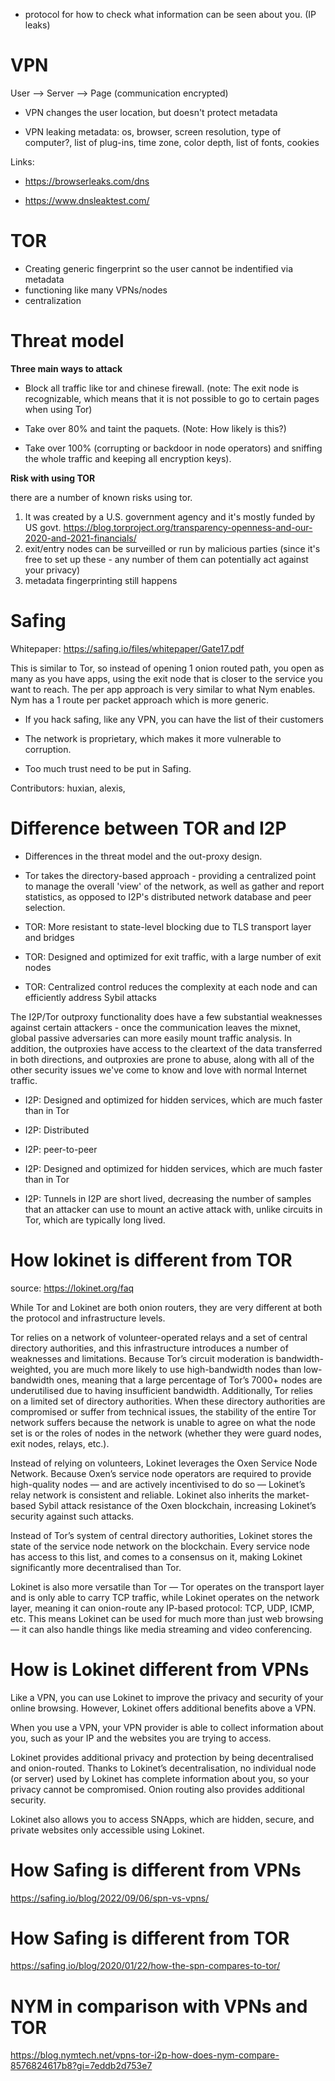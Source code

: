 
* protocol for how to check what information can be seen about you. (IP leaks)

# VPN

User --> Server --> Page (communication encrypted)

- VPN changes the user location, but doesn't protect metadata

- VPN leaking metadata: os, browser, screen resolution, type of computer?, list of plug-ins, time zone, color depth, list of fonts, cookies

Links: 

- https://browserleaks.com/dns

- https://www.dnsleaktest.com/

# TOR

- Creating generic fingerprint so the user cannot be indentified via metadata
- functioning like many VPNs/nodes
- centralization


# Threat model

**Three main ways to attack**

- Block all traffic like tor and chinese firewall. (note: The exit node is recognizable, which means that it is not possible to go to certain pages when using Tor)

- Take over 80% and taint the paquets. (Note: How likely is this?)

- Take over 100% (corrupting or backdoor in node operators) and sniffing the whole traffic and keeping all encryption keys).

**Risk with using TOR**

there are a number of known risks using tor.
1) It was created by a U.S. government agency and it's mostly funded by US govt. https://blog.torproject.org/transparency-openness-and-our-2020-and-2021-financials/  
2) exit/entry nodes can be surveilled or run by malicious parties (since it's free to set up these - any number of them can potentially act against your privacy)  
3) metadata fingerprinting still happens

# Safing

Whitepaper: https://safing.io/files/whitepaper/Gate17.pdf

This is similar to Tor, so instead of opening 1 onion routed path, you open as many as you have apps, using the exit node that is closer to the service you want to reach. The per app approach is very similar to what Nym enables. Nym has a 1 route per packet approach which is more generic.

- If you hack safing, like any VPN, you can have the list of their customers

- The network is proprietary, which makes it more vulnerable to corruption.

- Too much trust need to be put in Safing.

Contributors: huxian, alexis, 

# Difference between TOR and I2P

- Differences in the threat model and the out-proxy design.

- Tor takes the directory-based approach - providing a centralized point to manage the overall 'view' of the network, as well as gather and report statistics, as opposed to I2P's distributed network database and peer selection.

- TOR: More resistant to state-level blocking due to TLS transport layer and bridges

- TOR: Designed and optimized for exit traffic, with a large number of exit nodes

- TOR: Centralized control reduces the complexity at each node and can efficiently address Sybil attacks

The I2P/Tor outproxy functionality does have a few substantial weaknesses against certain attackers - once the communication leaves the mixnet, global passive adversaries can more easily mount traffic analysis. In addition, the outproxies have access to the cleartext of the data transferred in both directions, and outproxies are prone to abuse, along with all of the other security issues we've come to know and love with normal Internet traffic.

- I2P: Designed and optimized for hidden services, which are much faster than in Tor

- I2P: Distributed

- I2P: peer-to-peer

- I2P: Designed and optimized for hidden services, which are much faster than in Tor

- I2P: Tunnels in I2P are short lived, decreasing the number of samples that an attacker can use to mount an active attack with, unlike circuits in Tor, which are typically long lived.


# How lokinet is different from TOR

source: https://lokinet.org/faq

While Tor and Lokinet are both onion routers, they are very different at both the protocol and infrastructure levels.

Tor relies on a network of volunteer-operated relays and a set of central directory authorities, and this infrastructure introduces a number of weaknesses and limitations. Because Tor’s circuit moderation is bandwidth-weighted, you are much more likely to use high-bandwidth nodes than low-bandwidth ones, meaning that a large percentage of Tor’s 7000+ nodes are underutilised due to having insufficient bandwidth. Additionally, Tor relies on a limited set of directory authorities. When these directory authorities are compromised or suffer from technical issues, the stability of the entire Tor network suffers because the network is unable to agree on what the node set is or the roles of nodes in the network (whether they were guard nodes, exit nodes, relays, etc.).

Instead of relying on volunteers, Lokinet leverages the Oxen Service Node Network. Because Oxen’s service node operators are required to provide high-quality nodes — and are actively incentivised to do so — Lokinet’s relay network is consistent and reliable. Lokinet also inherits the market-based Sybil attack resistance of the Oxen blockchain, increasing Lokinet’s security against such attacks.

Instead of Tor’s system of central directory authorities, Lokinet stores the state of the service node network on the blockchain. Every service node has access to this list, and comes to a consensus on it, making Lokinet significantly more decentralised than Tor.

Lokinet is also more versatile than Tor — Tor operates on the transport layer and is only able to carry TCP traffic, while Lokinet operates on the network layer, meaning it can onion-route any IP-based protocol: TCP, UDP, ICMP, etc. This means Lokinet can be used for much more than just web browsing — it can also handle things like media streaming and video conferencing.

# How is Lokinet different from VPNs

Like a VPN, you can use Lokinet to improve the privacy and security of your online browsing. However, Lokinet offers additional benefits above a VPN.

When you use a VPN, your VPN provider is able to collect information about you, such as your IP and the websites you are trying to access.

Lokinet provides additional privacy and protection by being decentralised and onion-routed. Thanks to Lokinet’s decentralisation, no individual node (or server) used by Lokinet has complete information about you, so your privacy cannot be compromised. Onion routing also provides additional security.

Lokinet also allows you to access SNApps, which are hidden, secure, and private websites only accessible using Lokinet.

# How Safing is different from VPNs

https://safing.io/blog/2022/09/06/spn-vs-vpns/

# How Safing is different from TOR

https://safing.io/blog/2020/01/22/how-the-spn-compares-to-tor/


# NYM in comparison with VPNs and TOR

https://blog.nymtech.net/vpns-tor-i2p-how-does-nym-compare-8576824617b8?gi=7eddb2d753e7




















